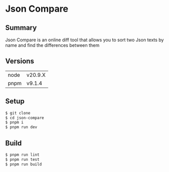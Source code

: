 # Json Compare

## Summary

Json Compare is an online diff tool that allows you to sort two Json texts by name and find the differences between them

## Versions
|  |  |
| ---------------- | -------------- |
| node             | v20.9.X        |
| pnpm             | v9.1.4         |

## Setup

```sh
$ git clone 
$ cd json-compare
$ pnpm i
$ pnpm run dev
```

## Build

```sh
$ pnpm run lint
$ pnpm run test
$ pnpm run build
```
